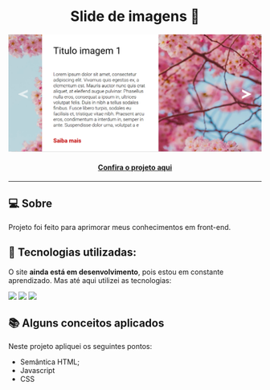 <h1 align="center">Slide de imagens 👾</h1>

![Imagem do projeto finalizado](slider.png)

<h4 align="center"><a href="https://jedev1.github.io/Meu-portifolio/">Confira o projeto aqui</a></h4>

---

## 💻 Sobre

Projeto foi feito para aprimorar meus conhecimentos em front-end.


## 🧠 Tecnologias utilizadas:

O site **ainda está em desenvolvimento**, pois estou em constante aprendizado. Mas até aqui utilizei as tecnologias:

<div>
    <img src="https://img.shields.io/badge/HTML5-E34F26?style=for-the-badge&logo=html5&logoColor=white" />
    <img src="https://img.shields.io/badge/CSS3-1572B6?style=for-the-badge&logo=css3&logoColor=white" />
    <img src="https://img.shields.io/badge/JavaScript-F7DF1E?style=for-the-badge&logo=javascript&logoColor=black" />
</div>

## 📚 Alguns conceitos aplicados

Neste projeto apliquei os seguintes pontos:
+ Semântica HTML;
+ Javascript
+ CSS

